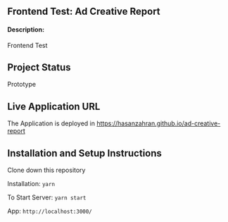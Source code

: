 ## Frontend Test: Ad Creative Report

#### Description:

Frontend Test

## Project Status
Prototype

## Live Application URL

The Application is deployed in https://hasanzahran.github.io/ad-creative-report

## Installation and Setup Instructions

Clone down this repository

Installation:
`yarn`  

To Start Server:
`yarn start`  

App:
`http://localhost:3000/`